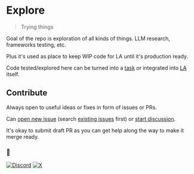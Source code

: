# Explore

> Trying things

Goal of the repo is exploration of all kinds of things. LLM research, frameworks testing, etc.

Plus it's used as place to keep WIP code for LA until it's production ready.

Code tested/explored here can be turned into a [task](https://github.com/learn-anything/tasks) or integrated into [LA](https://github.com/learn-anything/learn-anything.xyz) itself.

## Contribute

Always open to useful ideas or fixes in form of issues or PRs.

Can [open new issue](../../issues/new/choose) (search [existing issues](../../issues) first) or [start discussion](../../discussions).

It's okay to submit draft PR as you can get help along the way to make it merge ready.

### 🖤

[![Discord](https://img.shields.io/badge/Discord-100000?style=flat&logo=discord&logoColor=white&labelColor=black&color=black)](https://discord.com/invite/bxtD8x6aNF) [![X](https://img.shields.io/badge/learnanything-100000?logo=X&color=black)](https://twitter.com/learnanything_)
